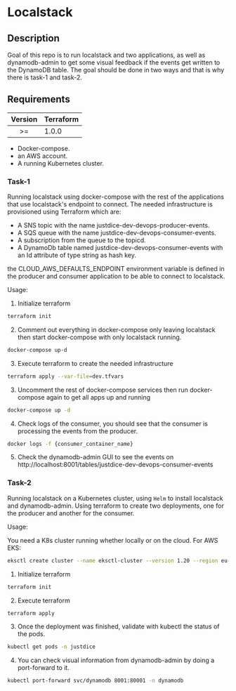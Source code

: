 # Localstack

## Description
Goal of this repo is to run localstack and two applications, as well as dynamodb-admin to get some visual feedback if the events get written to the DynamoDB table.
The goal should be done in two ways and that is why there is task-1 and task-2.

## Requirements
|   Version    | Terraform |
|:--:|-----------|
| >= |   1.0.0   |

- Docker-compose.
- an AWS account.
- A running Kubernetes cluster.


### Task-1
Running localstack using docker-compose with the rest of the applications that use localstack's endpoint to connect.
The needed infrastructure is provisioned using Terraform which are:
- A SNS topic with the name justdice-dev-devops-producer-events.
- A SQS queue with the name justdice-dev-devops-consumer-events.
- A subscription from the queue to the topicd.
- A DynamoDb table named justdice-dev-devops-consumer-events with an Id attribute of type string as hash key.

the CLOUD_AWS_DEFAULTS_ENDPOINT environment variable is defined in the producer and consumer application to be able to connect to localstack.

Usage:

1. Initialize terraform

```bash
terraform init
```

2. Comment out everything in docker-compose only leaving localstack then start docker-compose with only localstack running.

```bash
docker-compose up-d
```

3. Execute terraform to create the needed infrastructure

```bash
terraform apply --var-file=dev.tfvars
```

3. Uncomment the rest of docker-compose services then run docker-compose again to get all apps up and running
```bash
docker-compose up -d
```

4. Check logs of the consumer, you should see that the consumer is processing the events from the producer.
```bash
docker logs -f {consumer_container_name}
```

5. Check the dynamodb-admin GUI to see the events on http://localhost:8001/tables/justdice-dev-devops-consumer-events

### Task-2
Running localstack on a Kubernetes cluster, using `Helm` to install localstack and dynamodb-admin.
Using terraform to create two deployments, one for the producer and another for the consumer.

Usage:

You need a K8s cluster running whether locally or on the cloud.
For AWS EKS:
```bash
eksctl create cluster --name eksctl-cluster --version 1.20 --region eu-central-1 --nodegroup-name linux-nodes --node-type t3.medium --nodes 3
```

1. Initialize terraform

```bash
terraform init
```
    
2. Execute terraform

```bash
terraform apply
```

3. Once the deployment was finished, validate with kubectl the status of the pods.

```bash
kubectl get pods -n justdice
```

4. You can check visual information from dynamodb-admin by doing a port-forward to it.
```bash
kubectl port-forward svc/dynamodb 8001:80001 -n dynamodb
```
